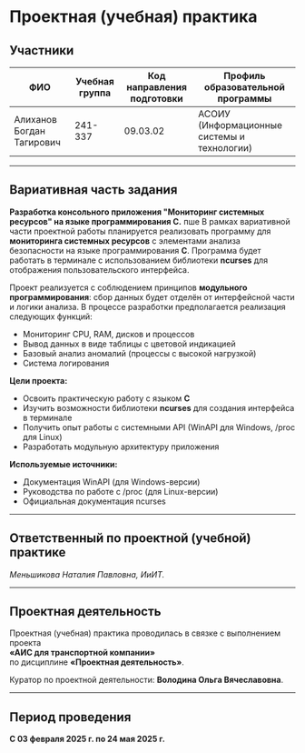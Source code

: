 # Проектная (учебная) практика

## Участники

| ФИО                         | Учебная группа | Код направления подготовки | Профиль образовательной программы                          |
|----------------------------|----------------|-----------------------------|-------------------------------------------------------------|
| Алиханов Богдан Тагирович | 241-337        | 09.03.02                    | АСОИУ (Информационные системы и технологии)                 |

---

## Вариативная часть задания

**Разработка консольного приложения "Мониторинг системных ресурсов" на языке программирования C.**
пше 
В рамках вариативной части проектной работы планируется реализовать программу для **мониторинга системных ресурсов** с элементами анализа безопасности на языке программирования **C**. Программа будет работать в терминале с использованием библиотеки **ncurses** для отображения пользовательского интерфейса.

Проект реализуется с соблюдением принципов **модульного программирования**: сбор данных будет отделён от интерфейсной части и логики анализа. В процессе разработки предполагается реализация следующих функций:
- Мониторинг CPU, RAM, дисков и процессов
- Вывод данных в виде таблицы с цветовой индикацией
- Базовый анализ аномалий (процессы с высокой нагрузкой)
- Система логирования

**Цели проекта:**
- Освоить практическую работу с языком **C**
- Изучить возможности библиотеки **ncurses** для создания интерфейса в терминале
- Получить опыт работы с системными API (WinAPI для Windows, /proc для Linux)
- Разработать модульную архитектуру приложения

**Используемые источники:**
- Документация WinAPI (для Windows-версии)
- Руководства по работе с /proc (для Linux-версии)
- Официальная документация ncurses

---

## Ответственный по проектной (учебной) практике

*Меньшикова Наталия Павловна, ИиИТ.*

---

## Проектная деятельность

Проектная (учебная) практика проводилась в связке с выполнением проекта  
**«АИС для транспортной компании»**  
по дисциплине **«Проектная деятельность»**.

Куратор по проектной деятельности: **Володина Ольга Вячеславовна**.

---

## Период проведения

**С 03 февраля 2025 г. по 24 мая 2025 г.**